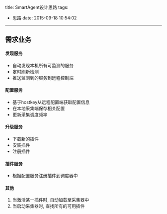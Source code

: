 title: SmartAgent设计思路
tags:
  - 思路
date: 2015-09-18 10:54:02
---
**需求业务**
-------
#### 发现服务
- 自动发现本机所有可监测的服务
- 定时刷新检测
- 推送监测到的服务到远程控制端

#### 配置服务
- 基于hostkey从远程配置端获取配置信息
- 在本地采集端保存相关配置
- 更新采集调度频率

#### 升级服务
- 下载新的插件
- 安装插件
- 注册插件

#### 插件服务
- 根据配置服务注册插件到调度器中

#### 其他
1. 当激活某一插件时, 自动加载至采集器中
2. 当启动采集器时, 查找所有的可用插件
